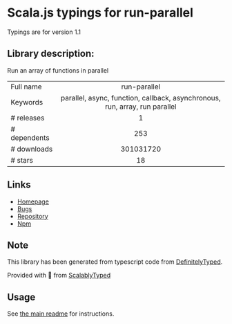 
# Scala.js typings for run-parallel

Typings are for version 1.1

## Library description:
Run an array of functions in parallel

|                    |                 |
| ------------------ | :-------------: |
| Full name          | run-parallel |
| Keywords           | parallel, async, function, callback, asynchronous, run, array, run parallel |
| # releases         | 1 |
| # dependents       | 253 |
| # downloads        | 301031720 |
| # stars            | 18 |

## Links
- [Homepage](https://github.com/feross/run-parallel)
- [Bugs](https://github.com/feross/run-parallel/issues)
- [Repository](https://github.com/feross/run-parallel)
- [Npm](https://www.npmjs.com/package/run-parallel)
    


## Note
This library has been generated from typescript code from [DefinitelyTyped](https://definitelytyped.org).

Provided with :purple_heart: from [ScalablyTyped](https://github.com/oyvindberg/ScalablyTyped)

## Usage
See [the main readme](../../readme.md) for instructions.


